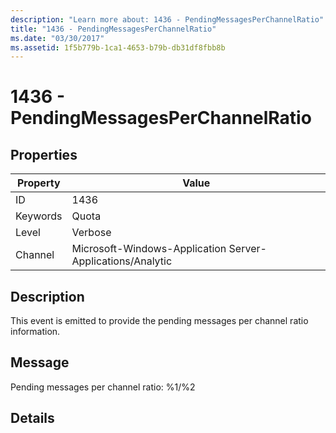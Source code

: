 ```yaml
---
description: "Learn more about: 1436 - PendingMessagesPerChannelRatio"
title: "1436 - PendingMessagesPerChannelRatio"
ms.date: "03/30/2017"
ms.assetid: 1f5b779b-1ca1-4653-b79b-db31df8fbb8b
---
```

# 1436 - PendingMessagesPerChannelRatio

## Properties

| Property | Value |
| - | - |
|ID|1436|  
|Keywords|Quota|  
|Level|Verbose|  
|Channel|Microsoft-Windows-Application Server-Applications/Analytic|  
  
## Description  

 This event is emitted to provide the pending messages per channel ratio information.  
  
## Message  

 Pending messages per channel ratio: %1/%2  
  
## Details
